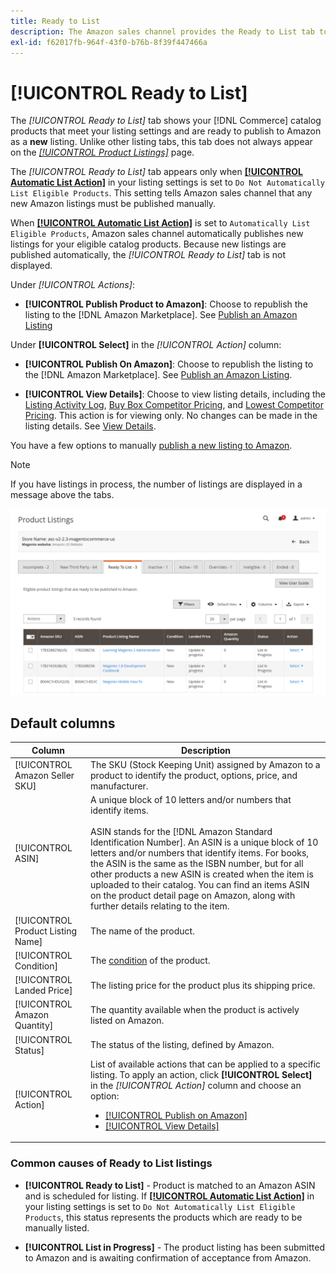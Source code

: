 ```yaml
---
title: Ready to List
description: The Amazon sales channel provides the Ready to List tab to help you review Commerce products that meet eligibility but are not automatically listed.
exl-id: f62017fb-964f-43f0-b76b-8f39f447466a
---
```

# [!UICONTROL Ready to List]

The _[!UICONTROL Ready to List]_ tab shows your [!DNL Commerce] catalog products that meet your listing settings and are ready to publish to Amazon as a **new** listing. Unlike other listing tabs, this tab does not always appear on the [_[!UICONTROL Product Listings]_](./managing-product-listings.md) page.

The _[!UICONTROL Ready to List]_ tab appears only when [**[!UICONTROL Automatic List Action]**](./product-listing-actions.md) in your listing settings is set to `Do Not Automatically List Eligible Products`. This setting tells Amazon sales channel that any new Amazon listings must be published manually.

When [**[!UICONTROL Automatic List Action]**](./product-listing-actions.md) is set to `Automatically List Eligible Products`, Amazon sales channel automatically publishes new listings for your eligible catalog products. Because new listings are published automatically, the _[!UICONTROL Ready to List]_ tab is not displayed.

Under _[!UICONTROL Actions]_:

- **[!UICONTROL Publish Product to Amazon]**: Choose to republish the listing to the [!DNL Amazon Marketplace]. See [Publish an Amazon Listing](./publish-listings-manually.md)

Under **[!UICONTROL Select]** in the _[!UICONTROL Action]_ column:

- **[!UICONTROL Publish On Amazon]**: Choose to republish the listing to the [!DNL Amazon Marketplace]. See [Publish an Amazon Listing](./publish-listings-manually.md).

- **[!UICONTROL View Details]**: Choose to view listing details, including the [Listing Activity Log](./product-listing-details.md#listing-activity-log), [Buy Box Competitor Pricing](./product-listing-details.md#buy-box-competitor-pricing), and [Lowest Competitor Pricing](./product-listing-details.md#lowest-competitor-pricing). This action is for viewing only. No changes can be made in the listing details. See [View Details](./product-listing-details.md).

You have a few options to manually [publish a new listing to Amazon](./publish-listings-manually.md).

>[!NOTE]
>If you have listings in process, the number of listings are displayed in a message above the tabs.

![Ready to list](assets/amazon-ready-to-list.png)

## Default columns

|Column|Description|
|---|---|
|[!UICONTROL Amazon Seller SKU]|The SKU (Stock Keeping Unit) assigned by Amazon to a product to identify the product, options, price, and manufacturer.|
|[!UICONTROL ASIN]|A unique block of 10 letters and/or numbers that identify items.<br><br>ASIN stands for the [!DNL Amazon Standard Identification Number]. An ASIN is a unique block of 10 letters and/or numbers that identify items. For books, the ASIN is the same as the ISBN number, but for all other products a new ASIN is created when the item is uploaded to their catalog. You can find an items ASIN on the product detail page on Amazon, along with further details relating to the item.|
|[!UICONTROL Product Listing Name]|The name of the product.|
|[!UICONTROL Condition]|The [condition](./product-listing-condition.md) of the product.|
|[!UICONTROL Landed Price]|The listing price for the product plus its shipping price.|
|[!UICONTROL Amazon Quantity]|The quantity available when the product is actively listed on Amazon.|
|[!UICONTROL Status]|The status of the listing, defined by Amazon.|
|[!UICONTROL Action]|List of available actions that can be applied to a specific listing. To apply an action, click **[!UICONTROL Select]** in the _[!UICONTROL Action]_ column and choose an option:<ul><li>[[!UICONTROL Publish on Amazon]](./publish-listings-manually.md)</li><li>[[!UICONTROL View Details]](./product-listing-details.md)</li></ul>|

### Common causes of Ready to List listings

- **[!UICONTROL Ready to List]** - Product is matched to an Amazon ASIN and is scheduled for listing. If [**[!UICONTROL Automatic List Action]**](./product-listing-actions.md) in your listing settings is set to `Do Not Automatically List Eligible Products`, this status represents the products which are ready to be manually listed.

- **[!UICONTROL List in Progress]** - The product listing has been submitted to Amazon and is awaiting confirmation of acceptance from Amazon.
